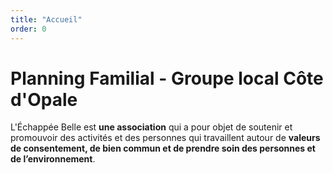 ```yaml
---
title: "Accueil"
order: 0
---
```

# Planning Familial - Groupe local Côte d'Opale

L'Échappée Belle est **une association** qui a pour objet de soutenir et promouvoir des activités et des personnes qui travaillent autour de **valeurs de consentement, de bien commun et de prendre soin des personnes et de l’environnement**. 